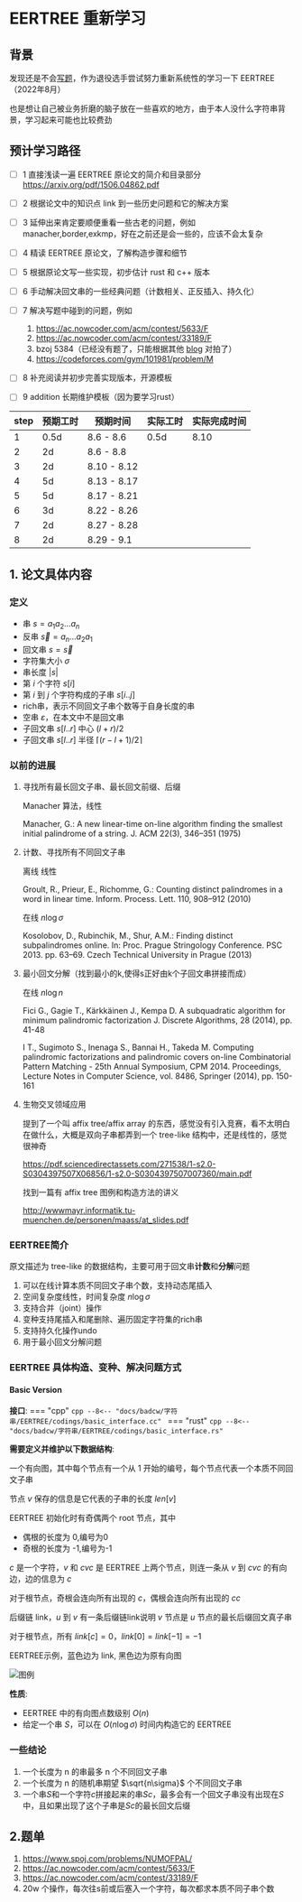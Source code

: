 # EERTREE 重新学习

## 背景

发现还是不会[写题](https://ac.nowcoder.com/acm/contest/33189/F)，作为退役选手尝试努力重新系统性的学习一下 EERTREE（2022年8月）

也是想让自己被业务折磨的脑子放在一些喜欢的地方，由于本人没什么字符串背景，学习起来可能也比较费劲



## 预计学习路径

- [ ] 1 直接浅读一遍 EERTREE 原论文的简介和目录部分 https://arxiv.org/pdf/1506.04862.pdf
- [ ] 2 根据论文中的知识点 link 到一些历史问题和它的解决方案
- [ ] 3 延伸出来肯定要顺便重看一些古老的问题，例如 manacher,border,exkmp，好在之前还是会一些的，应该不会太复杂
- [ ] 4 精读 EERTREE 原论文，了解构造步骤和细节
- [ ] 5 根据原论文写一些实现，初步估计 rust 和 c++ 版本
- [ ] 6 手动解决回文串的一些经典问题（计数相关、正反插入、持久化）
- [ ] 7 解决写题中碰到的问题，例如
     1. https://ac.nowcoder.com/acm/contest/5633/F
     2. https://ac.nowcoder.com/acm/contest/33189/F
     3. bzoj 5384（已经没有题了，只能根据其他 [blog](https://blog.csdn.net/litble/article/details/80765636) 对拍了）
     4. https://codeforces.com/gym/101981/problem/M
- [ ] 8 补充阅读并初步完善实现版本，开源模板
- [ ] 9 addition 长期维护模板（因为要学习rust）




| step | 预期工时 | 预期时间    | 实际工时 | 实际完成时间 |
| ---- | -------- | ----------- | -------- | ------------ |
| 1    | 0.5d     | 8.6 - 8.6   | 0.5d     | 8.10         |
| 2    | 2d       | 8.6 - 8.8   |          |              |
| 3    | 2d       | 8.10 - 8.12 |          |              |
| 4    | 5d       | 8.13 - 8.17 |          |              |
| 5    | 5d       | 8.17 - 8.21 |          |              |
| 6    | 3d       | 8.22 - 8.26 |          |              |
| 7    | 2d       | 8.27 - 8.28 |          |              |
| 8    | 2d       | 8.29 - 9.1  |          |              |




## 1. 论文具体内容


### 定义

- 串 $s=a_1a_2...a_n$
- 反串 $\overleftarrow{s}=a_n...a_2a_1$
- 回文串 $s=\overleftarrow{s}$
- 字符集大小 $\sigma$
- 串长度 $|s|$
- 第 $i$ 个字符 $s[i]$
- 第 $i$ 到 $j$ 个字符构成的子串 $s[i..j]$
- rich串，表示不同回文子串个数等于自身长度的串
- 空串 $\varepsilon$，在本文中不是回文串
- 子回文串 $s[l..r]$ 中心 $(l+r)/2$
- 子回文串 $s[l..r]$ 半径 $\lceil(r-l+1)/2\rceil$

### 以前的进展

1. 寻找所有最长回文子串、最长回文前缀、后缀

     Manacher 算法，线性
     
     Manacher, G.: A new linear-time on-line algorithm finding the smallest initial
palindrome of a string. J. ACM 22(3), 346–351 (1975)


2. 计数、寻找所有不同回文子串

     离线 线性

      Groult, R., Prieur, E., Richomme, G.: Counting distinct palindromes in a word in
linear time. Inform. Process. Lett. 110, 908–912 (2010)

     在线 $n\log\sigma$

     Kosolobov, D., Rubinchik, M., Shur, A.M.: Finding distinct subpalindromes online.
In: Proc. Prague Stringology Conference. PSC 2013. pp. 63–69. Czech Technical
University in Prague (2013)

3. 最小回文分解（找到最小的k,使得s正好由k个子回文串拼接而成）

     在线 $n\log{n}$

     Fici G., Gagie T., Kärkkäinen J., Kempa D.
A subquadratic algorithm for minimum palindromic factorization
J. Discrete Algorithms, 28 (2014), pp. 41-48

     I T., Sugimoto S., Inenaga S., Bannai H., Takeda M.
Computing palindromic factorizations and palindromic covers on-line
Combinatorial Pattern Matching - 25th Annual Symposium, CPM 2014. Proceedings, Lecture Notes in Computer Science, vol. 8486, Springer (2014), pp. 150-161

4. 生物交叉领域应用

   提到了一个叫 affix tree/affix array 的东西，感觉没有引入竞赛，看不太明白在做什么，大概是双向子串都弄到一个 tree-like 结构中，还是线性的，感觉很神奇

   https://pdf.sciencedirectassets.com/271538/1-s2.0-S0304397507X06856/1-s2.0-S0304397507007360/main.pdf


   找到一篇有 affix tree 图例和构造方法的讲义

   http://wwwmayr.informatik.tu-muenchen.de/personen/maass/at_slides.pdf

### EERTREE简介

原文描述为 tree-like 的数据结构，主要可用于回文串**计数**和**分解**问题

1. 可以在线计算本质不同回文子串个数，支持动态尾插入
2. 空间复杂度线性，时间复杂度 $n\log{\sigma}$
3. 支持合并（joint）操作
4. 变种支持尾插入和尾删除、遍历固定字符集的rich串
5. 支持持久化操作undo
6. 用于最小回文分解问题


### EERTREE 具体构造、变种、解决问题方式

#### Basic Version

**接口**:
=== "cpp"
     ```cpp
     --8<-- "docs/badcw/字符串/EERTREE/codings/basic_interface.cc"
     ```
=== "rust"
     ```cpp
     --8<-- "docs/badcw/字符串/EERTREE/codings/basic_interface.rs"
     ```

**需要定义并维护以下数据结构**:

一个有向图，其中每个节点有一个从 1 开始的编号，每个节点代表一个本质不同回文子串

节点 $v$ 保存的信息是它代表的子串的长度 $len[v]$ 

EERTREE 初始化时有奇偶两个 root 节点，其中

- 偶根的长度为 0,编号为0
- 奇根的长度为 -1,编号为-1

$c$ 是一个字符，$v$ 和 $cvc$ 是 EERTREE 上两个节点，则连一条从 $v$ 到 $cvc$ 的有向边，边的信息为 $c$

对于根节点，奇根会连向所有出现的 $c$，偶根会连向所有出现的 $cc$

后缀链 link，$u$ 到 $v$ 有一条后缀链link说明 $v$ 节点是 $u$ 节点的最长后缀回文真子串

对于根节点，所有 $link[c]=0$，$link[0]=link[-1]=-1$

EERTREE示例，蓝色边为 link, 黑色边为原有向图

![图例](./pics/eertree.png)

**性质**:

   - EERTREE 中的有向图点数级别 $O(n)$
   - 给定一个串 $S$，可以在 $O(n\log\sigma)$ 时间内构造它的 EERTREE

### 一些结论

1. 一个长度为 n 的串最多 n 个不同回文子串
2. 一个长度为 n 的随机串期望 $\sqrt{n\sigma}$ 个不同回文子串
3. 一个串$S$和一个字符$c$拼接起来的串$Sc$，最多会有一个回文子串没有出现在$S$中，且如果出现了这个子串是$Sc$的最长回文后缀

## 2.题单

1. https://www.spoj.com/problems/NUMOFPAL/
2. https://ac.nowcoder.com/acm/contest/5633/F
3. https://ac.nowcoder.com/acm/contest/33189/F
4. 20w 个操作，每次往s前或后塞入一个字符，每次都求本质不同子串个数